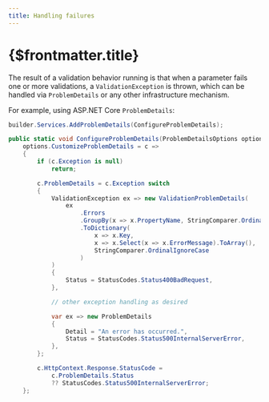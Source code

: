 ```yaml
---
title: Handling failures
---
```


# {$frontmatter.title}

The result of a validation behavior running is that when a parameter fails one or more validations, a `ValidationException` is thrown, which can be handled via `ProblemDetails` or any other infrastructure mechanism.

For example, using ASP.NET Core `ProblemDetails`:

```cs |copy|title=Program.cs {1}
builder.Services.AddProblemDetails(ConfigureProblemDetails);

public static void ConfigureProblemDetails(ProblemDetailsOptions options) =>
	options.CustomizeProblemDetails = c =>
	{
		if (c.Exception is null)
			return;

		c.ProblemDetails = c.Exception switch
		{
			ValidationException ex => new ValidationProblemDetails(
				ex
					.Errors
					.GroupBy(x => x.PropertyName, StringComparer.OrdinalIgnoreCase)
					.ToDictionary(
						x => x.Key,
						x => x.Select(x => x.ErrorMessage).ToArray(),
						StringComparer.OrdinalIgnoreCase
					)
			)
			{
				Status = StatusCodes.Status400BadRequest,
			},

			// other exception handling as desired

			var ex => new ProblemDetails
			{
				Detail = "An error has occurred.",
				Status = StatusCodes.Status500InternalServerError,
			},
		};

		c.HttpContext.Response.StatusCode =
			c.ProblemDetails.Status
			?? StatusCodes.Status500InternalServerError;
	};

```
